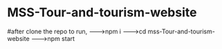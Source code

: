 # MSS-Tour-and-tourism-website

#after clone the repo to run,
   --->npm i
   --->cd mss-Tour-and-tourism-website
   --->npm start
